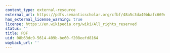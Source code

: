 ```yaml
---
content_type: external-resource
external_url: https://pdfs.semanticscholar.org/cfbf/48a5c3da40bbafc669c752baddf96c7ce90b.pdf
has_external_license_warning: true
license: https://en.wikipedia.org/wiki/All_rights_reserved
status: ''
title: PDF
uid: 08b63dc9-5614-409b-be60-f208eefd8164
wayback_url: ''
---
```


